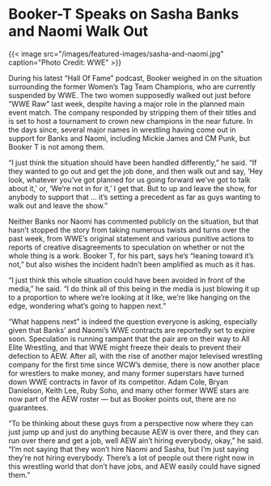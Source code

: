 # Booker-T Speaks on Sasha Banks and Naomi Walk Out


{{< image src="/images/featured-images/sasha-and-naomi.jpg" caption="Photo Credit: WWE" >}}

During his latest “Hall Of Fame” podcast, Booker weighed in on the situation surrounding the former Women’s Tag Team Champions, who are currently suspended by WWE. The two women supposedly walked out just before “WWE Raw” last week, despite having a major role in the planned main event match. The company responded by stripping them of their titles and is set to host a tournament to crown new champions in the near future. In the days since, several major names in wrestling having come out in support for Banks and Naomi, including Mickie James and CM Punk, but Booker T is not among them.

“I just think the situation should have been handled differently,” he said. “If they wanted to go out and get the job done, and then walk out and say, ‘Hey look, whatever you’ve got planned for us going forward we’ve got to talk about it,’ or, ‘We’re not in for it,’ I get that. But to up and leave the show, for anybody to support that … it’s setting a precedent as far as guys wanting to walk out and leave the show.”

Neither Banks nor Naomi has commented publicly on the situation, but that hasn’t stopped the story from taking numerous twists and turns over the past week, from WWE’s original statement and various punitive actions to reports of creative disagreements to speculation on whether or not the whole thing is a work. Booker T, for his part, says he’s “leaning toward it’s not,” but also wishes the incident hadn’t been amplified as much as it has.

“I just think this whole situation could have been avoided in front of the media,” he said. “I do think all of this being in the media is just blowing it up to a proportion to where we’re looking at it like, we’re like hanging on the edge, wondering what’s going to happen next.”

“What happens next” is indeed the question everyone is asking, especially given that Banks’ and Naomi’s WWE contracts are reportedly set to expire soon. Speculation is running rampant that the pair are on their way to All Elite Wrestling, and that WWE might freeze their deals to prevent their defection to AEW. After all, with the rise of another major televised wrestling company for the first time since WCW’s demise, there is now another place for wrestlers to make money, and many former superstars have turned down WWE contracts in favor of its competitor. Adam Cole, Bryan Danielson, Keith Lee, Ruby Soho, and many other former WWE stars are now part of the AEW roster — but as Booker points out, there are no guarantees.

“To be thinking about these guys from a perspective now where they can just jump up and just do anything because AEW is over there, and they can run over there and get a job, well AEW ain’t hiring everybody, okay,” he said. “I’m not saying that they won’t hire Naomi and Sasha, but I’m just saying they’re not hiring everybody. There’s a lot of people out there right now in this wrestling world that don’t have jobs, and AEW easily could have signed them.”

